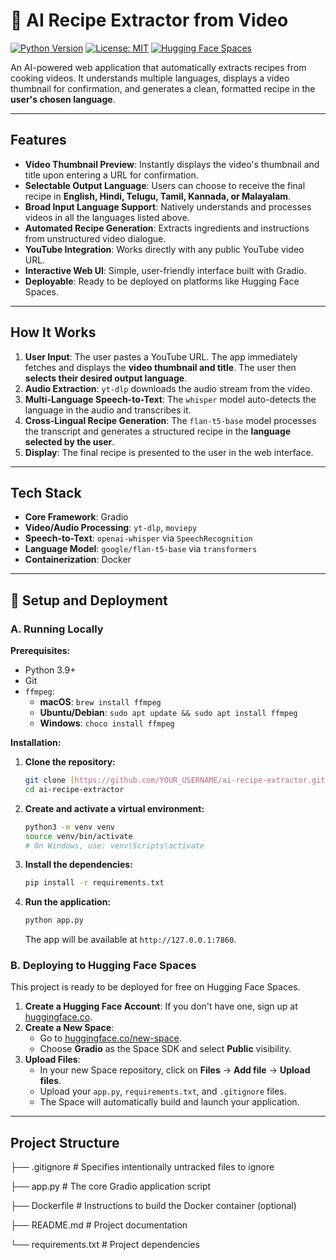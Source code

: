 # 🍳 AI Recipe Extractor from Video

[![Python Version](https://img.shields.io/badge/Python-3.9+-blue.svg)](https://www.python.org/downloads/)
[![License: MIT](https://img.shields.io/badge/License-MIT-yellow.svg)](https://opensource.org/licenses/MIT)
[![Hugging Face Spaces](https://img.shields.io/badge/%F0%9F%A4%97%20Hugging%20Face-Spaces-blue)](https://huggingface.co/spaces)

An AI-powered web application that automatically extracts recipes from cooking videos. It understands multiple languages, displays a video thumbnail for confirmation, and generates a clean, formatted recipe in the **user's chosen language**.


---

## Features

-   **Video Thumbnail Preview**: Instantly displays the video's thumbnail and title upon entering a URL for confirmation.
-   **Selectable Output Language**: Users can choose to receive the final recipe in **English, Hindi, Telugu, Tamil, Kannada, or Malayalam**.
-   **Broad Input Language Support**: Natively understands and processes videos in all the languages listed above.
-   **Automated Recipe Generation**: Extracts ingredients and instructions from unstructured video dialogue.
-   **YouTube Integration**: Works directly with any public YouTube video URL.
-   **Interactive Web UI**: Simple, user-friendly interface built with Gradio.
-   **Deployable**: Ready to be deployed on platforms like Hugging Face Spaces.

---

## How It Works

1.  **User Input**: The user pastes a YouTube URL. The app immediately fetches and displays the **video thumbnail and title**. The user then **selects their desired output language**.
2.  **Audio Extraction**: `yt-dlp` downloads the audio stream from the video.
3.  **Multi-Language Speech-to-Text**: The `whisper` model auto-detects the language in the audio and transcribes it.
4.  **Cross-Lingual Recipe Generation**: The `flan-t5-base` model processes the transcript and generates a structured recipe in the **language selected by the user**.
5.  **Display**: The final recipe is presented to the user in the web interface.

---

## Tech Stack

-   **Core Framework**: Gradio
-   **Video/Audio Processing**: `yt-dlp`, `moviepy`
-   **Speech-to-Text**: `openai-whisper` via `SpeechRecognition`
-   **Language Model**: `google/flan-t5-base` via `transformers`
-   **Containerization**: Docker

---

## 🚀 Setup and Deployment

### A. Running Locally

**Prerequisites:**
* Python 3.9+
* Git
* `ffmpeg`:
    * **macOS**: `brew install ffmpeg`
    * **Ubuntu/Debian**: `sudo apt update && sudo apt install ffmpeg`
    * **Windows**: `choco install ffmpeg`

**Installation:**

1.  **Clone the repository:**
    ```bash
    git clone [https://github.com/YOUR_USERNAME/ai-recipe-extractor.git](https://github.com/YOUR_USERNAME/ai-recipe-extractor.git)
    cd ai-recipe-extractor
    ```

2.  **Create and activate a virtual environment:**
    ```bash
    python3 -m venv venv
    source venv/bin/activate
    # On Windows, use: venv\Scripts\activate
    ```

3.  **Install the dependencies:**
    ```bash
    pip install -r requirements.txt
    ```

4.  **Run the application:**
    ```bash
    python app.py
    ```
    The app will be available at `http://127.0.0.1:7860`.

### B. Deploying to Hugging Face Spaces

This project is ready to be deployed for free on Hugging Face Spaces.

1.  **Create a Hugging Face Account**: If you don't have one, sign up at [huggingface.co](https://huggingface.co).
2.  **Create a New Space**:
    * Go to [huggingface.co/new-space](https://huggingface.co/new-space).
    * Choose **Gradio** as the Space SDK and select **Public** visibility.
3.  **Upload Files**:
    * In your new Space repository, click on **Files** -> **Add file** -> **Upload files**.
    * Upload your `app.py`, `requirements.txt`, and `.gitignore` files.
    * The Space will automatically build and launch your application.

---

## Project Structure

├── .gitignore       # Specifies intentionally untracked files to ignore

├── app.py           # The core Gradio application script

├── Dockerfile       # Instructions to build the Docker container (optional)

├── README.md        # Project documentation

└── requirements.txt # Project dependencies
